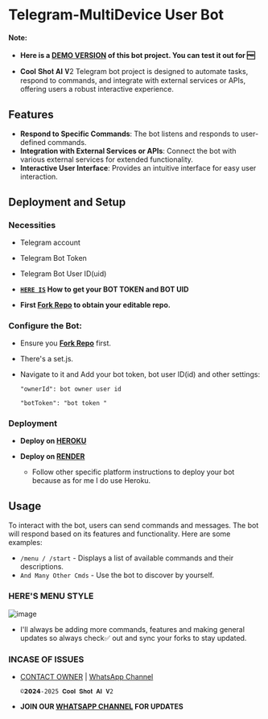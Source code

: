 # Telegram-MultiDevice User Bot 


   #### Note:

- **Here is a [DEMO VERSION](https://t.me/coolshot_ai_v2_bot) of this bot project. You can test it out for 🆓**

- 𝐂𝐨𝐨𝐥 𝐒𝐡𝐨𝐭 𝐀𝐈 𝐕2 Telegram bot project is designed to automate tasks, respond to commands, and integrate with external services or APIs, offering users a robust interactive experience.

## Features

- **Respond to Specific Commands**: The bot listens and responds to user-defined commands.
- **Integration with External Services or APIs**: Connect the bot with various external services for extended functionality.
- **Interactive User Interface**: Provides an intuitive interface for easy user interaction.

## Deployment and Setup

### Necessities

- Telegram account
- Telegram Bot Token
- Telegram Bot User ID(uid)
- **[`HERE IS`](https://github.com/RayBen445/ProfTech_bot/blob/main/gift/bot-token-and-uid.md) How to get your BOT TOKEN and BOT UID**

- **First [Fork Repo](https://github.com/RayBen445/ProfTech_bot/fork) to obtain your editable repo.**

### Configure the Bot:
   - Ensure you **[Fork Repo](https://github.com/RayBen445/ProfTech_bot/fork)** first.

   - There's a set.js.
   - Navigate to it and Add your bot token, bot user ID(id) and other settings:
     ```
     "ownerId": bot owner user id
     ```
     ```
     "botToken": "bot token "
     ```

### Deployment

- **Deploy on [HEROKU](https://github.com/RayBen445/ProfTech_bot/blob/main/gift/heroku.md)**

- **Deploy on [RENDER](https://dashboard.render.com/new)**
  
  - Follow other specific platform instructions to deploy your bot because as for me I do use Heroku.

## Usage

To interact with the bot, users can send commands and messages. The bot will respond based on its features and functionality. Here are some examples:

- `/menu / /start` - Displays a list of available commands and their descriptions.
- `And Many Other Cmds` - Use the bot to discover by yourself.

### HERE'S MENU STYLE ###
![image](https://github.com/user-attachments/assets/582f22e9-c756-4c41-9de8-aab89f7e92ae)



- I'll always be adding more commands, features and making general updates so always check✅ out and sync your forks to stay updated.

### INCASE OF ISSUES ###
 - [CONTACT OWNER](https://t.me/rayben445) | [WhatsApp Channel](https://whatsapp.com/channel/0029VbAlmwn8V0tmhrtxSH0x)

       ©𝟮𝟬𝟮𝟰-2025 𝐂𝐨𝐨𝐥 𝐒𝐡𝐨𝐭 𝐀𝐈 𝐕2

- **JOIN OUR [WHATSAPP CHANNEL](https://whatsapp.com/channel/0029VbAlmwn8V0tmhrtxSH0x) FOR UPDATES**

